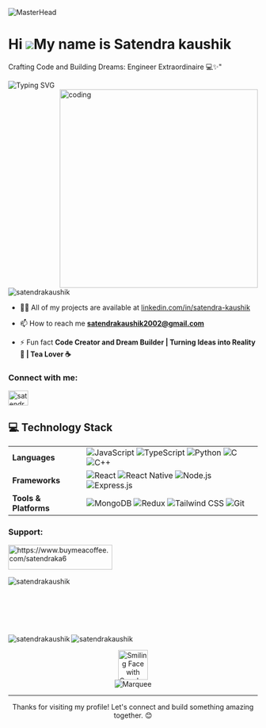 

![MasterHead](https://user-images.githubusercontent.com/74038190/225813708-98b745f2-7d22-48cf-9150-083f1b00d6c9.gif)


Hi ![](https://user-images.githubusercontent.com/18350557/176309783-0785949b-9127-417c-8b55-ab5a4333674e.gif)My name is Satendra kaushik
========================================================================================================================================

Crafting Code and Building Dreams: Engineer Extraordinaire 💻✨"
<div>
  <img src="https://readme-typing-svg.herokuapp.com?font=Roboto&pause=1000&color=36BCF7FF&random=false&width=435&lines=Full+Stack+Developer;Problem+Solver;Continuous+Learner;Tech+Enthusiast" alt="Typing SVG" />
</div>
<img align="right" alt="coding" width="400" src="https://user-images.githubusercontent.com/55389276/140866485-8fb1c876-9a8f-4d6a-98dc-08c4981eaf70.gif">
<p align="left"> <img src="https://komarev.com/ghpvc/?username=satendrakaushik&label=Profile%20views&color=0e75b6&style=flat" alt="satendrakaushik" /> </p>

- 👨‍💻 All of my projects are available at [linkedin.com/in/satendra-kaushik]([www.linkedin.com/in/satendra-kaushik](https://www.linkedin.com/in/satendra-kaushik/?utm_source=share&utm_campaign=share_via&utm_content=profile&utm_medium=android_app))

- 📫 How to reach me **satendrakaushik2002@gmail.com**

- ⚡ Fun fact **Code Creator and Dream Builder | Turning Ideas into Reality 🚀 | Tea Lover ☕**

<h3 align="left">Connect with me:</h3>

<p align="left">

<a href="https://www.linkedin.com/in/satendra-kaushik?utm_source=share&utm_campaign=share_via&utm_content=profile&utm_medium=android_app" target="blank"><img align="center" src="https://raw.githubusercontent.com/rahuldkjain/github-profile-readme-generator/master/src/images/icons/Social/linked-in-alt.svg" alt="satendra kaushik" height="30" width="40" /></a>
</p>

## 💻 Technology Stack

<div>
  <table>
    <tr>
      <td><strong>Languages</strong></td>
      <td>
        <img src="https://img.shields.io/badge/JavaScript-F7DF1E?style=for-the-badge&logo=javascript&logoColor=black" alt="JavaScript"/>
        <img src="https://img.shields.io/badge/TypeScript-3178C6?style=for-the-badge&logo=typescript&logoColor=white" alt="TypeScript"/>
        <img src="https://img.shields.io/badge/Python-3776AB?style=for-the-badge&logo=python&logoColor=white" alt="Python"/>
        <img src="https://img.shields.io/badge/C-00599C?style=for-the-badge&logo=c&logoColor=white" alt="C"/>
        <img src="https://img.shields.io/badge/C++-00599C?style=for-the-badge&logo=cplusplus&logoColor=white" alt="C++"/>
      </td>
    </tr>
    <tr>
      <td><strong>Frameworks</strong></td>
      <td>
        <img src="https://img.shields.io/badge/React-61DAFB?style=for-the-badge&logo=react&logoColor=black" alt="React"/>
        <img src="https://img.shields.io/badge/React_Native-61DAFB?style=for-the-badge&logo=react&logoColor=black" alt="React Native"/>
        <img src="https://img.shields.io/badge/Node.js-339933?style=for-the-badge&logo=nodedotjs&logoColor=white" alt="Node.js"/>
        <img src="https://img.shields.io/badge/Express.js-000000?style=for-the-badge&logo=express&logoColor=white" alt="Express.js"/>
      </td>
    </tr>
    <tr>
      <td><strong>Tools & Platforms</strong></td>
      <td>
        <img src="https://img.shields.io/badge/MongoDB-4EA94B?style=for-the-badge&logo=mongodb&logoColor=white" alt="MongoDB"/>
        <img src="https://img.shields.io/badge/Redux-593D88?style=for-the-badge&logo=redux&logoColor=white" alt="Redux"/>
        <img src="https://img.shields.io/badge/Tailwind_CSS-38B2AC?style=for-the-badge&logo=tailwind-css&logoColor=white" alt="Tailwind CSS"/>
        <img src="https://img.shields.io/badge/Git-F05032?style=for-the-badge&logo=git&logoColor=white" alt="Git"/>
      </td>
    </tr>
  </table>
</div>

<h3 align="left">Support:</h3>
<p><a href="https://www.buymeacoffee.com/satendraka6"> <img align="left" src="https://cdn.buymeacoffee.com/buttons/v2/default-yellow.png" height="50" width="210" alt="https://www.buymeacoffee.com/satendraka6" /></a></p><br><br><br>

<p><img align="left" src="https://github-readme-stats.vercel.app/api/top-langs?username=satendrakaushik&show_icons=true&locale=en&layout=compact" alt="satendrakaushik" /></p>


<br><br><br><br><br><br>
<p> 
  <img align="left" src="https://github-readme-stats.vercel.app/api?username=satendrakaushik&show_icons=true&locale=en" alt="satendrakaushik" /></p>

<p><img align="center" src="https://github-readme-streak-stats.herokuapp.com/?user=satendrakaushik&" alt="satendrakaushik" /></p>

<div align="center">
  <img src="https://raw.githubusercontent.com/Tarikul-Islam-Anik/Animated-Fluent-Emojis/master/Emojis/Smilies/Smiling%20Face%20with%20Sunglasses.png" alt="Smiling Face with Sunglasses" width="60" height="60" />
</div>

<div align="center">
  <img src="https://raw.githubusercontent.com/BrunnerLivio/brunnerlivio/master/images/marquee.svg" alt="Marquee" />
</div>

---

<p align="center">Thanks for visiting my profile! Let's connect and build something amazing together. 😊</p>

